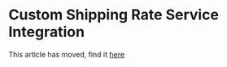 # Custom Shipping Rate Service Integration

This article has moved, find it [here](https://docs.rechargepayments.com/docs/setup-custom-shipping-rate-service)